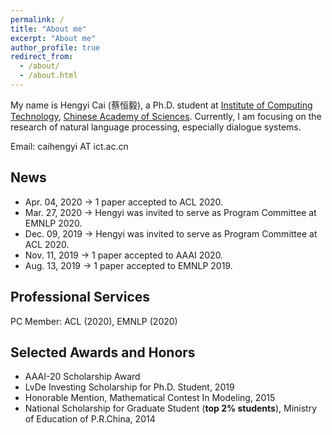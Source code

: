 ```yaml
---
permalink: /
title: "About me"
excerpt: "About me"
author_profile: true
redirect_from: 
  - /about/
  - /about.html
---
```


My name is Hengyi Cai (蔡恒毅), a Ph.D. student at [Institute of Computing Technology](http://www.ict.ac.cn), [Chinese Academy of Sciences](https://www.ucas.ac.cn). Currently, I am focusing on the research of natural language processing, especially dialogue systems.

Email: caihengyi AT ict.ac.cn

## News

- Apr. 04, 2020 &rarr;  1 paper accepted to ACL 2020.
- Mar. 27, 2020 &rarr;  Hengyi was invited to serve as Program Committee at EMNLP 2020.  
- Dec. 09, 2019 &rarr;  Hengyi was invited to serve as Program Committee at ACL 2020.  
- Nov. 11, 2019 &rarr;  1 paper accepted to AAAI 2020.  
- Aug. 13, 2019 &rarr;  1 paper accepted to EMNLP 2019.  

## Professional Services
PC Member: ACL (2020), EMNLP (2020)

## Selected Awards and Honors
- AAAI-20 Scholarship Award
- LvDe Investing Scholarship for Ph.D. Student, 2019
- Honorable Mention, Mathematical Contest In Modeling, 2015
- National Scholarship for Graduate Student (**top 2% students**), Ministry of Education of P.R.China, 2014